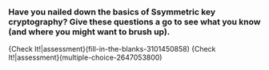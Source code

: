 ### Have you nailed down the basics of Ssymmetric key cryptography? Give these questions a go to see what you know (and where you might want to brush up).
{Check It!|assessment}(fill-in-the-blanks-3101450858)
{Check It!|assessment}(multiple-choice-2647053800)



